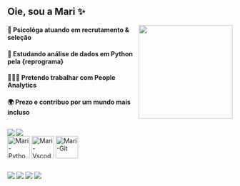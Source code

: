 
<h2 align="left"> Oie, sou a Mari ✨ </h2> 

<img align='right' height='210cm' src= 'https://shortlurl.com/5fqe' />
                                                                                                               
 #### 🔭 Psicológa atuando em recrutamento & seleção                                                                           
 #### 🌱 Estudando análise de dados em Python pela {reprograma}                                                                 
 #### 👩🏽‍💻 Pretendo trabalhar com People Analytics                                                                                 
 #### 🌍 Prezo e contribuo por um mundo mais incluso

##

<div>
  <img align='left' heigth='180cm' src= 'https://github-readme-stats.vercel.app/api?username=marianadsa&show_icons=true&theme=catppuccin_mocha' />
  <img heigth='180cm' src= 'https://github-readme-stats.vercel.app/api/top-langs/?username=marianadsa&layout=compact&langs_count=6&theme=catppuccin_mocha' />
</div>

<div>	
 <img align='center' alt='Mari-Python' height='50' width='50' src='https://cdn.jsdelivr.net/gh/devicons/devicon@latest/icons/python/python-original.svg' />   
 <img align='center' alt='Mari-Vscode' height='50' width='50' src="https://cdn.jsdelivr.net/gh/devicons/devicon@latest/icons/vscode/vscode-original.svg" />
 <img align='center' alt='Mari-Git' height='50' width='50' src="https://cdn.jsdelivr.net/gh/devicons/devicon@latest/icons/git/git-original.svg" />   
</div>

##

<div>
  <a href = 'https://www.linkedin.com/in/marianadasilvaaraujo/'target='_blank'><img src='https://img.shields.io/badge/LinkedIn-0077B5?style=for-the-badge&logo=linkedin&logoColor=white'></a>
  <a href = 'https://twitter.com/mari18213/'target='_blank'><img src='https://img.shields.io/badge/Twitter-000000?style=for-the-badge&logo=x&logoColor=white'></a>
  <a href = 'https://open.spotify.com/user/mari18213?si=43677d8bf2f84098' target='_blank'><img src='https://img.shields.io/badge/Spotify-1ED760?&style=for-the-badge&logo=spotify&logoColor=white'></a>
   <a href = 'https://www.instagram.com/maridsaraujo/'target='_blank'><img src= 'https://img.shields.io/badge/Instagram-E4405F?style=for-the-badge&logo=instagram&logoColor=white'></a>
</div>
